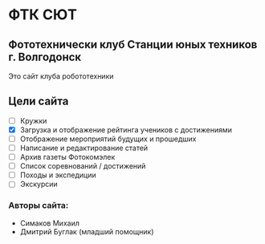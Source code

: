 # ФТК СЮТ
## Фототехнически клуб Станции юных техников г. Волгодонск
Это сайт клуба робототехники

## Цели сайта
- [ ] Кружки
- [x] Загрузка и отображение рейтинга учеников с достижениями
- [ ] Отображение мероприятий будущих и прошедших
- [ ] Написание и редактирование статей
- [ ] Архив газеты Фотокомэлек
- [ ] Список соревнований / достижений
- [ ] Походы и экспедиции
- [ ] Экскурсии

### Авторы сайта:
- Симаков Михаил
- Дмитрий Буглак (младший помощник)
